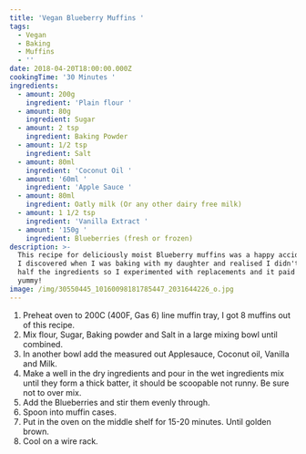 ```yaml
---
title: 'Vegan Blueberry Muffins '
tags:
  - Vegan
  - Baking
  - Muffins
  - ''
date: 2018-04-20T18:00:00.000Z
cookingTime: '30 Minutes '
ingredients:
  - amount: 200g
    ingredient: 'Plain flour '
  - amount: 80g
    ingredient: Sugar
  - amount: 2 tsp
    ingredient: Baking Powder
  - amount: 1/2 tsp
    ingredient: Salt
  - amount: 80ml
    ingredient: 'Coconut Oil '
  - amount: '60ml '
    ingredient: 'Apple Sauce '
  - amount: 80ml
    ingredient: Oatly milk (Or any other dairy free milk)
  - amount: 1 1/2 tsp
    ingredient: 'Vanilla Extract '
  - amount: '150g '
    ingredient: Blueberries (fresh or frozen)
description: >-
  This recipe for deliciously moist Blueberry muffins was a happy accident which
  I discovered when I was baking with my daughter and realised I didn't have
  half the ingredients so I experimented with replacements and it paid off. Very
  yummy!
image: /img/30550445_10160098181785447_2031644226_o.jpg
---
```

1. Preheat oven to 200C (400F, Gas 6) line muffin tray, I got 8 muffins out of this recipe.
2. Mix flour, Sugar, Baking powder and Salt in a large mixing bowl until combined.
3. In another bowl add the measured out Applesauce, Coconut oil, Vanilla and Milk.
4. Make a well in the dry ingredients and pour in the wet ingredients mix until they form a thick batter, it should be scoopable not runny. Be sure not to over mix.
5. Add the Blueberries and stir them evenly through. 
6. Spoon into muffin cases. 
7. Put in the oven on the middle shelf for 15-20 minutes. Until golden brown. 
8. Cool on a wire rack.
